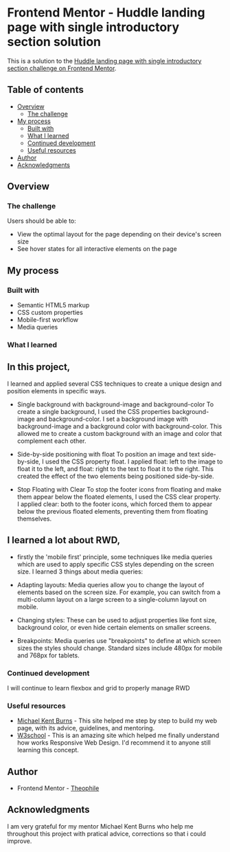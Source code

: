 # Frontend Mentor - Huddle landing page with single introductory section solution

This is a solution to the [Huddle landing page with single introductory section challenge on Frontend Mentor](https://www.frontendmentor.io/challenges/huddle-landing-page-with-a-single-introductory-section-B_2Wvxgi0). 

## Table of contents

- [Overview](#overview)
  - [The challenge](#the-challenge)
- [My process](#my-process)
  - [Built with](#built-with)
  - [What I learned](#what-i-learned)
  - [Continued development](#continued-development)
  - [Useful resources](#useful-resources)
- [Author](#author)
- [Acknowledgments](#acknowledgments)


## Overview

### The challenge

Users should be able to:

- View the optimal layout for the page depending on their device's screen size
- See hover states for all interactive elements on the page


## My process

### Built with

- Semantic HTML5 markup
- CSS custom properties
- Mobile-first workflow
- Media queries


### What I learned
## In this project,
 I learned and applied several CSS techniques to create a unique design and position elements in specific ways.
- Single background with background-image and background-color
To create a single background, I used the CSS properties background-image and background-color. I set a background image with background-image and a background color with background-color. This allowed me to create a custom background with an image and color that complement each other.

- Side-by-side positioning with float
To position an image and text side-by-side, I used the CSS property float. I applied float: left to the image to float it to the left, and float: right to the text to float it to the right. This created the effect of the two elements being positioned side-by-side.

- Stop Floating with Clear
To stop the footer icons from floating and make them appear below the floated elements, I used the CSS clear property. I applied clear: both to the footer icons, which forced them to appear below the previous floated elements, preventing them from floating themselves.

## I learned a lot about RWD,
- firstly the 'mobile first' principle, some techniques like media queries which are used to apply specific CSS styles depending on the screen size.
I learned 3 things about media queries:

- Adapting layouts: Media queries allow you to change the layout of elements based on the screen size. For example, you can switch from a multi-column layout on a large screen to a single-column layout on mobile.

- Changing styles: These can be used to adjust properties like font size, background color, or even hide certain elements on smaller screens.

- Breakpoints: Media queries use "breakpoints" to define at which screen sizes the styles should change. Standard sizes include 480px for mobile and 768px for tablets.


### Continued development

I will continue to learn flexbox and grid to properly manage RWD


### Useful resources

- [Michael Kent Burns](https://www.michaelkentburns.com) - This site helped me step by step to build my web page, with its advice, guidelines, and mentoring.
- [W3school](https://www.w3school.com) - This is an amazing site which helped me finally understand how works Responsive Web Design. I'd recommend it to anyone still learning this concept.


## Author

- Frontend Mentor - [Theophile](https://www.frontendmentor.io/profile/THEOPHILEACHIZA)


## Acknowledgments

I am very grateful for my mentor Michael Kent Burns who help me throughout this project with pratical advice, corrections so that i could improve.
